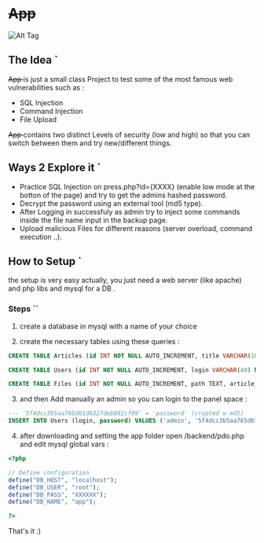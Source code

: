# <strike> App </strike>

![Alt Tag](http://i.imgur.com/47TWZU7.png "AppStrike Logo")

## The Idea `

<strike> App </strike> is just a small class Project to test some of the most famous web vulnerabilities such as :

- SQL Injection 
- Command Injection
- File Upload

<strike> App </strike> contains two distinct Levels of security (low and high) so that you can switch between them and try new/different things.

## Ways 2 Explore it `

- Practice SQL Injection on press.php?id={XXXX} (enable low mode at the botton of the page) and try to get the admins hashed password.
- Decrypt the password using an external tool (md5 type).
- After Logging in successfuly as admin try to inject some commands inside the file name input in the backup page.
- Upload malicious Files for different reasons (server overload, command execution ..).  

## How to Setup `

the setup is very easy actually, you just need a web server (like apache) and php libs and mysql for a DB .

### Steps ``

1. create a database in mysql with a name of your choice 

2. create the necessary tables using these queries :
  ```sql
  CREATE TABLE Articles (id INT NOT NULL AUTO_INCREMENT, title VARCHAR(100) NOT NULL, text TEXT NOT NULL, login VARCHAR(40) NOT NULL, date DATE, PRIMARY KEY (id));

  CREATE TABLE Users (id INT NOT NULL AUTO_INCREMENT, login VARCHAR(40) NOT NULL, password VARCHAR(40) NOT NULL, PRIMARY KEY (id));
  
  CREATE TABLE Files (id INT NOT NULL AUTO_INCREMENT, path TEXT, article_id INT NOT NULL, PRIMARY KEY (id));
  ```

3. and then Add manually an admin so you can login to the panel space :

  ```sql
  --- '5f4dcc3b5aa765d61d8327deb882cf99' = 'password' (crypted w md5)
  INSERT INTO Users (login, password) VALUES ('admin', '5f4dcc3b5aa765d61d8327deb882cf99');
  ```

4. after downloading and setting the app folder open /backend/pdo.php and edit mysql global vars :
  ```php
  <?php

  // Define configuration
  define("DB_HOST", "localhost");
  define("DB_USER", "root");
  define("DB_PASS", "XXXXXX");
  define("DB_NAME", "app");

  ?>
  ```

That's it :)  

